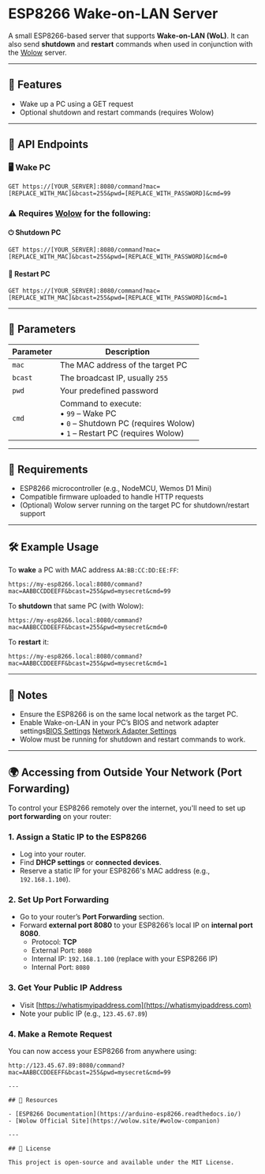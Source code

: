 # ESP8266 Wake-on-LAN Server

A small ESP8266-based server that supports **Wake-on-LAN (WoL)**. It can also send **shutdown** and **restart** commands when used in conjunction with the [Wolow](https://wolow.site/) server.

---

## 📡 Features

- Wake up a PC using a GET request
- Optional shutdown and restart commands (requires Wolow)

---

## 🔗 API Endpoints

### 🖥 Wake PC

`GET https://[YOUR_SERVER]:8080/command?mac=[REPLACE_WITH_MAC]&bcast=255&pwd=[REPLACE_WITH_PASSWORD]&cmd=99`

### ⚠ Requires [Wolow](https://wolow.site/) for the following:

#### ⏻ Shutdown PC

`GET https://[YOUR_SERVER]:8080/command?mac=[REPLACE_WITH_MAC]&bcast=255&pwd=[REPLACE_WITH_PASSWORD]&cmd=0`

#### 🔄 Restart PC

`GET https://[YOUR_SERVER]:8080/command?mac=[REPLACE_WITH_MAC]&bcast=255&pwd=[REPLACE_WITH_PASSWORD]&cmd=1`

---

## 🔧 Parameters

| Parameter | Description |
|----------|-------------|
| `mac`    | The MAC address of the target PC |
| `bcast`  | The broadcast IP, usually `255` |
| `pwd`    | Your predefined password |
| `cmd`    | Command to execute:<br>• `99` – Wake PC<br>• `0` – Shutdown PC (requires Wolow)<br>• `1` – Restart PC (requires Wolow) |

---

## 🔌 Requirements

- ESP8266 microcontroller (e.g., NodeMCU, Wemos D1 Mini)
- Compatible firmware uploaded to handle HTTP requests
- (Optional) Wolow server running on the target PC for shutdown/restart support

---

## 🛠 Example Usage

To **wake** a PC with MAC address `AA:BB:CC:DD:EE:FF`:

```
https://my-esp8266.local:8080/command?mac=AABBCCDDEEFF&bcast=255&pwd=mysecret&cmd=99
```

To **shutdown** that same PC (with Wolow):

```
https://my-esp8266.local:8080/command?mac=AABBCCDDEEFF&bcast=255&pwd=mysecret&cmd=0
```

To **restart** it:

```
https://my-esp8266.local:8080/command?mac=AABBCCDDEEFF&bcast=255&pwd=mysecret&cmd=1
```

---

## 🧠 Notes

- Ensure the ESP8266 is on the same local network as the target PC.
- Enable Wake-on-LAN in your PC’s BIOS and network adapter settings[BIOS Settings](https://youtu.be/7rnpV8onpjM?si=Z1_Jr_2Q9qIaoAOS) [Network Adapter Settings](https://youtu.be/4-zlIAyy10k?si=i68x27b43tMmLcFk)
- Wolow must be running for shutdown and restart commands to work.

---

## 🌍 Accessing from Outside Your Network (Port Forwarding)

To control your ESP8266 remotely over the internet, you'll need to set up **port forwarding** on your router:

### 1. Assign a Static IP to the ESP8266
- Log into your router.
- Find **DHCP settings** or **connected devices**.
- Reserve a static IP for your ESP8266's MAC address (e.g., `192.168.1.100`).

### 2. Set Up Port Forwarding
- Go to your router’s **Port Forwarding** section.
- Forward **external port 8080** to your ESP8266’s local IP on **internal port 8080**.
  - Protocol: **TCP**
  - External Port: `8080`
  - Internal IP: `192.168.1.100` (replace with your ESP8266 IP)
  - Internal Port: `8080`

### 3. Get Your Public IP Address
- Visit [https://whatismyipaddress.com](https://whatismyipaddress.com)
- Note your public IP (e.g., `123.45.67.89`)

### 4. Make a Remote Request
You can now access your ESP8266 from anywhere using:

```
http://123.45.67.89:8080/command?mac=AABBCCDDEEFF&bcast=255&pwd=mysecret&cmd=99

---

## 📎 Resources

- [ESP8266 Documentation](https://arduino-esp8266.readthedocs.io/)
- [Wolow Official Site](https://wolow.site/#wolow-companion)

---

## 📄 License

This project is open-source and available under the MIT License.
